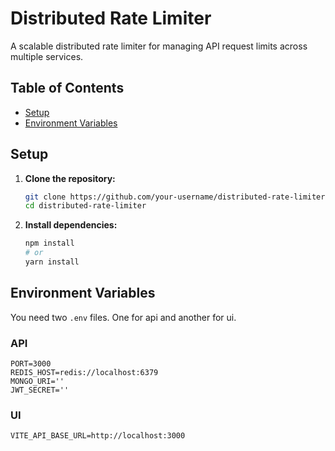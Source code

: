 # Distributed Rate Limiter

A scalable distributed rate limiter for managing API request limits across multiple services.

## Table of Contents

- [Setup](#setup)
- [Environment Variables](#environment-variables)

## Setup

1. **Clone the repository:**

   ```bash
   git clone https://github.com/your-username/distributed-rate-limiter.git
   cd distributed-rate-limiter
   ```

2. **Install dependencies:**
   ```bash
   npm install
   # or
   yarn install
   ```

## Environment Variables

You need two `.env` files. One for api and another for ui.

### API

```env
PORT=3000
REDIS_HOST=redis://localhost:6379
MONGO_URI=''
JWT_SECRET=''
```

### UI

```env
VITE_API_BASE_URL=http://localhost:3000
```
